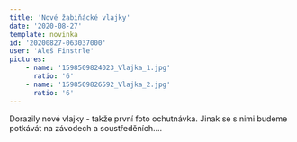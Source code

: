 ```yaml
---
title: 'Nové žabiňácké vlajky'
date: '2020-08-27'
template: novinka
id: '20200827-063037000'
user: 'Aleš Finstrle'
pictures:
    - name: '1598509824023_Vlajka_1.jpg'
      ratio: '6'
    - name: '1598509826592_Vlajka_2.jpg'
      ratio: '6'
---
```

Dorazily nové vlajky - takže první foto ochutnávka. Jinak se s nimi budeme potkávát na závodech a soustředěních....

